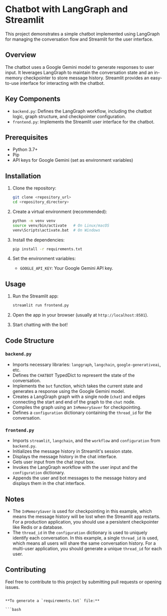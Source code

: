 # Chatbot with LangGraph and Streamlit

This project demonstrates a simple chatbot implemented using LangGraph for managing the conversation flow and Streamlit for the user interface.

## Overview

The chatbot uses a Google Gemini model to generate responses to user input. It leverages LangGraph to maintain the conversation state and an in-memory checkpointer to store message history. Streamlit provides an easy-to-use interface for interacting with the chatbot.

## Key Components

*   `backend.py`: Defines the LangGraph workflow, including the chatbot logic, graph structure, and checkpointer configuration.
*   `frontend.py`: Implements the Streamlit user interface for the chatbot.

## Prerequisites

*   Python 3.7+
*   Pip
*   API keys for Google Gemini (set as environment variables)

## Installation

1.  Clone the repository:

    ```bash
    git clone <repository_url>
    cd <repository_directory>
    ```

2.  Create a virtual environment (recommended):

    ```bash
    python -m venv venv
    source venv/bin/activate   # On Linux/macOS
    venv\Scripts\activate.bat  # On Windows
    ```

3.  Install the dependencies:

    ```bash
    pip install -r requirements.txt
    ```

4.  Set the environment variables:

    *   `GOOGLE_API_KEY`: Your Google Gemini API key.

## Usage

1.  Run the Streamlit app:

    ```bash
    streamlit run frontend.py
    ```

2.  Open the app in your browser (usually at `http://localhost:8501`).

3.  Start chatting with the bot!

## Code Structure

### `backend.py`

*   Imports necessary libraries: `langgraph`, `langchain`, `google-generativeai`, etc.
*   Defines the `CHATBOT` TypedDict to represent the state of the conversation.
*   Implements the `bot` function, which takes the current state and generates a response using the Google Gemini model.
*   Creates a LangGraph graph with a single node (`chat`) and edges connecting the start and end of the graph to the `chat` node.
*   Compiles the graph using an `InMemorySaver` for checkpointing.
*   Defines a `configuration` dictionary containing the `thread_id` for the conversation.

### `frontend.py`

*   Imports `streamlit`, `langchain`, and the `workflow` and `configuration` from `backend.py`.
*   Initializes the message history in Streamlit's session state.
*   Displays the message history in the chat interface.
*   Gets user input from the chat input box.
*   Invokes the LangGraph workflow with the user input and the `configuration` dictionary.
*   Appends the user and bot messages to the message history and displays them in the chat interface.

## Notes

*   The `InMemorySaver` is used for checkpointing in this example, which means the message history will be lost when the Streamlit app restarts. For a production application, you should use a persistent checkpointer like Redis or a database.
*   The `thread_id` in the `configuration` dictionary is used to uniquely identify each conversation. In this example, a single `thread_id` is used, which means all users will share the same conversation history. For a multi-user application, you should generate a unique `thread_id` for each user.

## Contributing

Feel free to contribute to this project by submitting pull requests or opening issues.
```

**To generate a `requirements.txt` file:**

```bash
